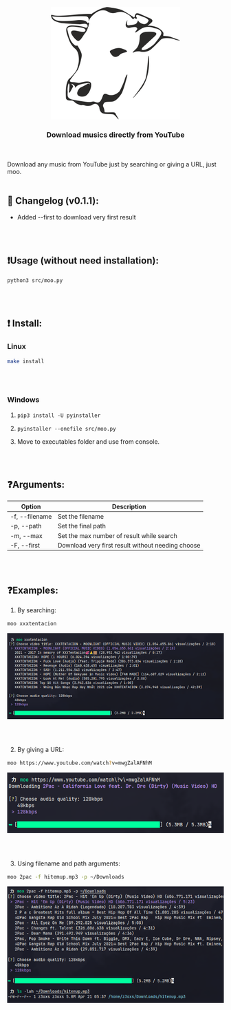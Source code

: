 <div align="center">
    <img src="./assets/cow.png" />
    <h3>Download musics directly from YouTube</h3>
</div>

<br /><br/>
Download any music from YouTube just by searching or giving a URL, just moo.
<br /><br/>

## 📖 Changelog (v0.1.1):

- Added --first to download very first result

<br /><br />

## ❗️Usage (without need installation):
```bash
python3 src/moo.py
```

<br /><br/>

## ❗️ Install:

### Linux
```bash
make install
```

<br /><br/>

### Windows
1. `pip3 install -U pyinstaller`

2. `pyinstaller --onefile src/moo.py`

3. Move to executables folder and use from console.

<br /><br/>

## ❓Arguments:

<div align='center'>

| Option | Description |
|--------|-------------|
| -f, --filename | Set the filename
| -p, --path | Set the final path
| -m, --max | Set the max number of result while search
| -F, --first | Download very first result without needing choose

</div>

<br /><br/>

## ❓Examples:
1. By searching:

```bash
moo xxxtentacion
```

<div align="center">
    <img align="center" src="./assets/example1.png" />
</div>

<br /><br/>

2. By giving a URL:

```bash
moo https://www.youtube.com/watch?v=mwgZalAFNhM
```

<div align="center">
    <img align="center" src="./assets/example2.png" />
</div>

<br /><br/>

3. Using filename and path arguments:

```bash
moo 2pac -f hitemup.mp3 -p ~/Downloads
```

<div align="center">
    <img src="./assets/example3.png" />
</div>
